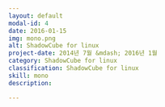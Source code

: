 ```yaml
---
layout: default
modal-id: 4
date: 2016-01-15
img: mono.png
alt: ShadowCube for linux
project-date: 2014년 7월 &mdash; 2016년 1월
category: ShadowCube for linux
classification: ShadowCube for linux
skill: mono
description: 

---
```

